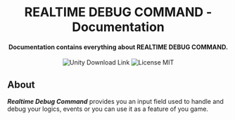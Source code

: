 <h1 align="center"> REALTIME DEBUG COMMAND - Documentation </h1>

<h4 align="center"> Documentation contains everything about REALTIME DEBUG COMMAND.</h4>

<p align="center">
 <img src="https://img.shields.io/badge/Script-DOCUMENTATION-blue.svg" alt="Unity Download Link">
 <img src="https://img.shields.io/badge/Contact-yunasawa200@gmail.com-purple.svg" alt="License MIT">
</p>

## About

<b><i>Realtime Debug Command</i></b> provides you an input field used to handle and debug your logics, events or you can use it as a feature of you game. 
